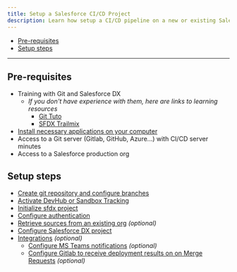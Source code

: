 ```yaml
---
title: Setup a Salesforce CI/CD Project
description: Learn how setup a CI/CD pipeline on a new or existing Salesforce project
---
```

<!-- markdownlint-disable MD013 -->

- [Pre-requisites](#pre-requisites)
- [Setup steps](#setup-steps)

___

## Pre-requisites

- Training with Git and Salesforce DX
  - _If you don't have experience with them, here are links to learning resources_
    - [Git Tuto](https://learngitbranching.js.org/)
    - [SFDX Trailmix](https://trailhead.salesforce.com/fr/users/manueljohnson/trailmixes/sfdx)
- [Install necessary applications on your computer](salesforce-ci-cd-use-install.md)
- Access to a Git server (Gitlab, GitHub, Azure...) with CI/CD server minutes
- Access to a Salesforce production org

## Setup steps

- [Create git repository and configure branches](salesforce-ci-cd-setup-git.md)
- [Activate DevHub or Sandbox Tracking](salesforce-ci-cd-setup-activate-org.md)
- [Initialize sfdx project](salesforce-ci-cd-setup-init-project.md)
- [Configure authentication](salesforce-ci-cd-setup-auth.md)
- [Retrieve sources from an existing org](salesforce-ci-cd-setup-existing-org.md) _(optional)_
- [Configure Salesforce DX project](salesforce-ci-cd-config-home.md)
- [Integrations](salesforce-ci-cd-setup-integrations-home.md) _(optional)_
  - [Configure MS Teams notifications](salesforce-ci-cd-setup-integration-ms-teams.md) _(optional)_
  - [Configure Gitlab to receive deployment results on on Merge Requests](salesforce-ci-cd-setup-integration-gitlab.md) _(optional)_